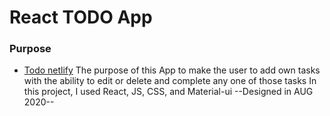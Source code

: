 #  **React TODO App**


### Purpose 
- [Todo netlify](https://react-todo-simple-app.netlify.app/)
The purpose of this App to make the user to add own tasks with the ability to edit or delete and complete any one of those tasks
In this project, I used  React, JS, CSS, and Material-ui     --Designed in AUG 2020--


